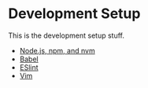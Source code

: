 # Development Setup
This is the development setup stuff.

* [Node.js, npm, and nvm](NodeNpmNvm.md)
* [Babel](Babel.md)
* [ESlint](ESlint.md)
* [Vim](Vim.md)

